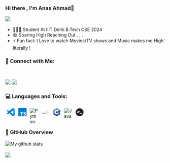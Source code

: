 ### Hi there , I'm Anas Ahmad👋

![](https://komarev.com/ghpvc/?username=01AnasAhmad&color=10ba00)

<!-- Here are some ideas to get you started: -->
- 👨🏼‍🎓 Student At IIIT Delhi B.Tech CSE 2024
- 😄 Soaring High Reaching Out . . .
- ⚡ Fun fact: I Love to watch Movies/TV shows and Music makes me High' literally ! 

<!-- - 👯 I’m looking to collaborate on  -->
<!-- - 🤔 I’m looking for help with ... -->
<!-- - 💬 Ask me about ... -->
<!-- - 📫 How to reach me: ... -->
<!-- - 😄 Pronouns: ... -->

<!--  -->

### 💬 **Connect with Me**: 
<br>

<a target="_blank" href="https://www.linkedin.com/in/anas-ahmad-5a9274221/"><img src="https://img.shields.io/badge/-LinkedIn-0077B5?style=for-the-badge&logo=Linkedin&logoColor=white"></img></a>
<a target="_blank" href="mailto:anas20023@iiitd.ac.in"><img src="https://img.shields.io/badge/-Gmail-D14836?style=for-the-badge&logo=Gmail&logoColor=white"></img></a>


### 💻 **Languages and Tools:**  

[<img align="left" style="margin:5px" alt="Visual Studio Code" width="26px" src="https://raw.githubusercontent.com/github/explore/80688e429a7d4ef2fca1e82350fe8e3517d3494d/topics/visual-studio-code/visual-studio-code.png" />](a "VS Code")
[<img align="left" style="margin:5px" alt="JavaScript" width="26px" src="https://raw.githubusercontent.com/github/explore/80688e429a7d4ef2fca1e82350fe8e3517d3494d/topics/typescript/typescript.png" />](a "JavaScript")
[<img align="left" style="margin:5px;" alt="Python" width="26px"  src="https://raw.githubusercontent.com/jmnote/z-icons/master/svg/python.svg">](a "Python")
[<img align="left" style="margin:5px" alt="MySQL" width="26px" src="https://raw.githubusercontent.com/github/explore/80688e429a7d4ef2fca1e82350fe8e3517d3494d/topics/mysql/mysql.png" />](a "MySQL")
[<img align="left" style="margin:5px;" alt="C++" width="26px"  src="https://raw.githubusercontent.com/github/explore/80688e429a7d4ef2fca1e82350fe8e3517d3494d/topics/cpp/cpp.png">](a "C++")
[<img align="left" style="margin:5px;" alt="Java" width="26px"  src="https://raw.githubusercontent.com/jmnote/z-icons/master/svg/java.svg">](a "Java")
[<img align="left" style="margin:5px" alt="Terminal" width="26px" src="https://raw.githubusercontent.com/github/explore/80688e429a7d4ef2fca1e82350fe8e3517d3494d/topics/terminal/terminal.png" />](a "Terminal")
<br>

<br>


###  🚀 **GitHub Overview**
<div>
  <a href="https://github.com/01AnasAhmad">
   <img align="center" src="https://github-readme-stats.vercel.app/api?username=01AnasAhmad&show_icons=true&theme=synthwave&line_height=27&icon_color=b8aec8&custom_title=My GitHub Stats" alt="My github stats"/>
  </a>
</div>

<br>

<div>
  <a href="https://github.com/01AnasAhmad">
    <img align="center" src="https://github-readme-stats.vercel.app/api/top-langs/?username=01AnasAhmad&theme=synthwave&langs_count=10&icon_color=b8aec8&text_color=ffffff&custom_title=Top Languages&layout=compact" />
  </a>
</div>

<br>

<!-- [![GitHub stats](https://github-readme-stats.vercel.app/api?username=01AnasAhmad&hide=stars&count_private=true&show_icons=true&theme=dark)](https://github.com/anuraghazra/github-readme-stats)

[![Top Langs](https://github-readme-stats.vercel.app/api/top-langs/?username=aflah02&theme=dark&layout=compact&hide=jupyter%20notebook,swig,javascript)](https://github.com/anuraghazra/github-readme-stats)
<a href="https://github.com/anuraghazra/github-readme-stats"> -->
